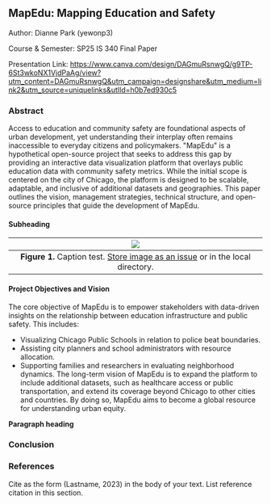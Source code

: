 ## MapEdu: Mapping Education and Safety

Author: Dianne Park (yewonp3)

Course & Semester: SP25 IS 340 Final Paper

Presentation Link: https://www.canva.com/design/DAGmuRsnwgQ/g9TP-6St3wkoNX1VjdPaAg/view?utm_content=DAGmuRsnwgQ&utm_campaign=designshare&utm_medium=link2&utm_source=uniquelinks&utlId=h0b7ed930c5



### Abstract

Access to education and community safety are foundational aspects of urban development, yet understanding their interplay often remains inaccessible to everyday citizens and policymakers. "MapEdu" is a hypothetical open-source project that seeks to address this gap by providing an interactive data visualization platform that overlays public education data with community safety metrics. While the initial scope is centered on the city of Chicago, the platform is designed to be scalable, adaptable, and inclusive of additional datasets and geographies. This paper outlines the vision, management strategies, technical structure, and open-source principles that guide the development of MapEdu.

[Comment_1]: <> (begin your text here)
[Comment_2]: <> (An example of a reference in paper text, cite in Reference list -- see Comment 8)


#### Subheading
[Comment_3]: <> (begin your text here)

| ![](https://user-images.githubusercontent.com/38323286/233691025-55deb1db-3e35-4589-8c55-4f859f8e41cd.jpg) | 
| :--: |
| <b>Figure 1.</b> Caption test. [Store image as an issue](https://github.com/OREL-group/Project-Management/issues/279) or in the local directory. |   

[Comment_4]: <> (Insert Figure with caption here)

#### Project Objectives and Vision

The core objective of MapEdu is to empower stakeholders with data-driven insights on the relationship between education infrastructure and public safety. This includes:
* Visualizing Chicago Public Schools in relation to police beat boundaries.
* Assisting city planners and school administrators with resource allocation.
* Supporting families and researchers in evaluating neighborhood dynamics.
The long-term vision of MapEdu is to expand the platform to include additional datasets, such as healthcare access or public transportation, and extend its coverage beyond Chicago to other cities and countries. By doing so, MapEdu aims to become a global resource for understanding urban equity.

     

[Comment_5]: <> (begin your text here)

__Paragraph heading__         

[Comment_6]: <> (begin your text two spaces after the last underscore in the previous line)


### Conclusion      

[Comment_7]: <> (begin your text here)


### References     

[Comment_8]: <> (begin your reference list here. Cite as author, year in main text. Reference link should correpond with link in Comment 2  Use any format you wish -- MLA, APA, etc.)

Cite as the form (Lastname, 2023) in the body of your text. List reference citation in this section. 
